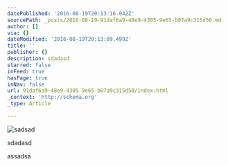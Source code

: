 ```yaml
---
datePublished: '2016-08-19T20:13:16.042Z'
sourcePath: _posts/2016-08-19-91daf6a9-48e9-4305-9e65-b07a9c315d50.md
author: []
via: {}
dateModified: '2016-08-19T20:13:09.499Z'
title: ''
publisher: {}
description: sdadasd
starred: false
inFeed: true
hasPage: true
inNav: false
url: 91daf6a9-48e9-4305-9e65-b07a9c315d50/index.html
_context: 'http://schema.org'
_type: Article

---
```

![sadsad](https://the-grid-user-content.s3-us-west-2.amazonaws.com/783ab8b8-21ec-4d9a-9dad-c6ff8542a520.jpg)

sdadasd

assadsa
